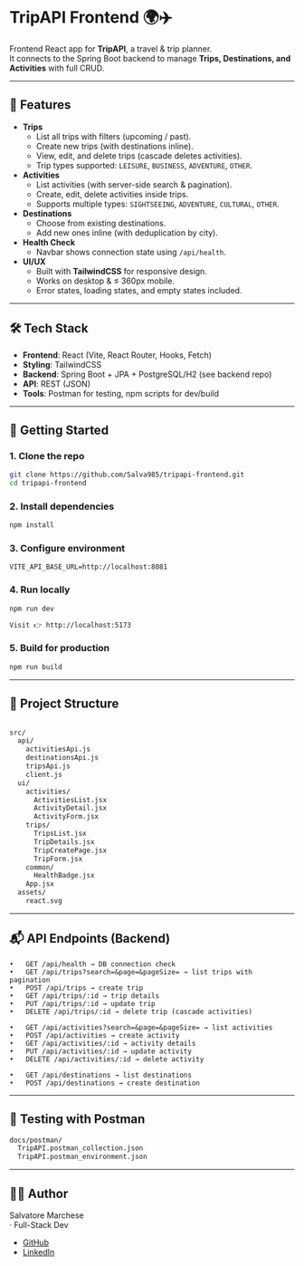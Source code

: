 # TripAPI Frontend 🌍✈️

Frontend React app for **TripAPI**, a travel & trip planner.  
It connects to the Spring Boot backend to manage **Trips, Destinations, and Activities** with full CRUD.

---

## 📌 Features

- **Trips**
  - List all trips with filters (upcoming / past).
  - Create new trips (with destinations inline).
  - View, edit, and delete trips (cascade deletes activities).
   - Trip types supported: `LEISURE`, `BUSINESS`, `ADVENTURE`, `OTHER`.
- **Activities**
  - List activities (with server-side search & pagination).
  - Create, edit, delete activities inside trips.
  - Supports multiple types: `SIGHTSEEING`, `ADVENTURE`, `CULTURAL`, `OTHER`.
- **Destinations**
  - Choose from existing destinations.
  - Add new ones inline (with deduplication by city).
- **Health Check**
  - Navbar shows connection state using `/api/health`.
- **UI/UX**
  - Built with **TailwindCSS** for responsive design.
  - Works on desktop & ≤ 360px mobile.
  - Error states, loading states, and empty states included.

---

## 🛠️ Tech Stack

- **Frontend**: React (Vite, React Router, Hooks, Fetch)
- **Styling**: TailwindCSS
- **Backend**: Spring Boot + JPA + PostgreSQL/H2 (see backend repo)
- **API**: REST (JSON)
- **Tools**: Postman for testing, npm scripts for dev/build

---

## 🚀 Getting Started

### 1. Clone the repo
```bash
git clone https://github.com/Salva985/tripapi-frontend.git
cd tripapi-frontend
````

### 2. Install dependencies
```bash
npm install
````

### 3. Configure environment
```env
VITE_API_BASE_URL=http://localhost:8081
````

### 4. Run locally
```bash
npm run dev

Visit 👉 http://localhost:5173
````

### 5. Build for production
```bash
npm run build
`````

---
## 📂 Project Structure

```bash

src/
  api/
    activitiesApi.js
    destinationsApi.js
    tripsApi.js
    client.js
  ui/
    activities/
      ActivitiesList.jsx
      ActivityDetail.jsx
      ActivityForm.jsx
    trips/
      TripsList.jsx
      TripDetails.jsx
      TripCreatePage.jsx
      TripForm.jsx
    common/
      HealthBadge.jsx
    App.jsx
  assets/
    react.svg
````

---
## 📬 API Endpoints (Backend)

	•	GET /api/health → DB connection check
	•	GET /api/trips?search=&page=&pageSize= → list trips with pagination
	•	POST /api/trips → create trip
	•	GET /api/trips/:id → trip details
	•	PUT /api/trips/:id → update trip
	•	DELETE /api/trips/:id → delete trip (cascade activities)

	•	GET /api/activities?search=&page=&pageSize= → list activities
	•	POST /api/activities → create activity
	•	GET /api/activities/:id → activity details
	•	PUT /api/activities/:id → update activity
	•	DELETE /api/activities/:id → delete activity

	•	GET /api/destinations → list destinations
	•	POST /api/destinations → create destination

---
## 🧪 Testing with Postman
```bash
docs/postman/
  TripAPI.postman_collection.json
  TripAPI.postman_environment.json
````
---
## 👨‍💻 Author

Salvatore Marchese  
· Full-Stack Dev
- [GitHub](https://github.com/Salva985) 
- [LinkedIn](https://www.linkedin.com/in/salvatore-marchese-5736b786/)